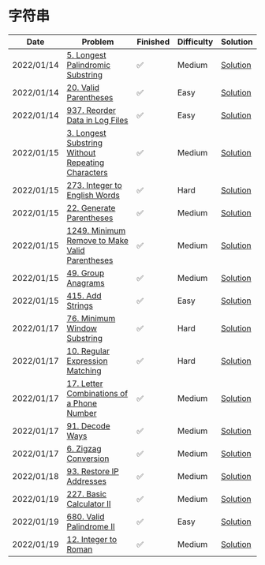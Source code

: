 # 字符串
| Date       | Problem                                                                                                                            | Finished | Difficulty | Solution                                               |
|------------|------------------------------------------------------------------------------------------------------------------------------------|----------|------------|--------------------------------------------------------|
| 2022/01/14 | [5. Longest Palindromic Substring](https://leetcode.com/problems/longest-palindromic-substring/)                                   | ✅        | Medium     | [Solution](./src/string/LongestPalindrome.java)        |
| 2022/01/14 | [20. Valid Parentheses](https://leetcode.com/problems/valid-parentheses/)                                                          | ✅        | Easy       | [Solution](./src/string/IsValid.java)                  |
| 2022/01/14 | [937. Reorder Data in Log Files](https://leetcode.com/problems/reorder-data-in-log-files/)                                         | ✅        | Easy       | [Solution](./src/string/ReorderLogFiles.java)          |
| 2022/01/15 | [3. Longest Substring Without Repeating Characters](https://leetcode.com/problems/longest-substring-without-repeating-characters/) | ✅        | Medium     | [Solution](./src/string/LengthOfLongestSubstring.java) |
| 2022/01/15 | [273. Integer to English Words](https://leetcode.com/problems/integer-to-english-words/)                                           | ✅        | Hard       | [Solution](./src/string/NumberToWords.java)            |
| 2022/01/15 | [22. Generate Parentheses](https://leetcode.com/problems/generate-parentheses/)                                                    | ✅        | Medium     | [Solution](./src/string/GenerateParenthesis.java)      |
| 2022/01/15 | [1249. Minimum Remove to Make Valid Parentheses](https://leetcode.com/problems/minimum-remove-to-make-valid-parentheses/)          | ✅        | Medium     | [Solution](./src/string/MinRemoveToMakeValid.java)     |
| 2022/01/15 | [49. Group Anagrams](https://leetcode.com/problems/group-anagrams/)                                                                | ✅        | Medium     | [Solution](./src/string/GroupAnagrams.java)            |
| 2022/01/15 | [415. Add Strings](https://leetcode.com/problems/add-strings/)                                                                     | ✅        | Easy       | [Solution](./src/string/AddStrings.java)               |
| 2022/01/17 | [76. Minimum Window Substring](https://leetcode.com/problems/minimum-window-substring/)                                            | ✅        | Hard       | [Solution](./src/string/MinWindow.java)                |
| 2022/01/17 | [10. Regular Expression Matching](https://leetcode.com/problems/regular-expression-matching/)                                      | ✅        | Hard       | [Solution](./src/string/isMatch.java)                  |
| 2022/01/17 | [17. Letter Combinations of a Phone Number](https://leetcode.com/problems/letter-combinations-of-a-phone-number/)                  | ✅        | Medium     | [Solution](./src/string/LetterCombinations.java)       |
| 2022/01/17 | [91. Decode Ways](https://leetcode.com/problems/decode-ways/)                                                                      | ✅        | Medium     | [Solution](./src/string/NumDecodings.java)             |
| 2022/01/17 | [6. Zigzag Conversion](https://leetcode.com/problems/zigzag-conversion/)                                                           | ✅        | Medium     | [Solution](./src/string/Convert.java)                  |
| 2022/01/18 | [93. Restore IP Addresses](https://leetcode.com/problems/restore-ip-addresses/)                                                    | ✅        | Medium     | [Solution](./src/string/RestoreIpAddresses.java)       |
| 2022/01/19 | [227. Basic Calculator II](https://leetcode.com/problems/basic-calculator-ii/)                                                     | ✅        | Medium     | [Solution](./src/string/Calculate.java)                |
| 2022/01/19 | [680. Valid Palindrome II](https://leetcode.com/problems/valid-palindrome-ii/)                                                     | ✅        | Easy       | [Solution](./src/string/ValidPalindrome.java)          |
| 2022/01/19 | [12. Integer to Roman](https://leetcode.com/problems/integer-to-roman/)                                                            | ✅        | Medium     | [Solution](./src/string/IntToRoman.java)               |
